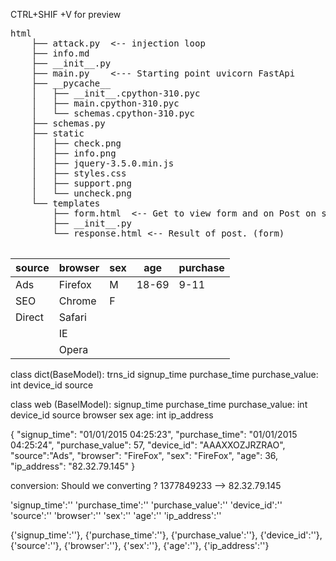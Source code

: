 CTRL+SHIF +V  for preview
<pre>
html
    ├── attack.py  <-- injection loop
    ├── info.md
    ├── __init__.py
    ├── main.py    <--- Starting point uvicorn FastApi
    ├── __pycache__
    │   ├── __init__.cpython-310.pyc
    │   ├── main.cpython-310.pyc
    │   └── schemas.cpython-310.pyc
    ├── schemas.py
    ├── static
    │   ├── check.png
    │   ├── info.png
    │   ├── jquery-3.5.0.min.js
    │   ├── styles.css
    │   ├── support.png
    │   └── uncheck.png
    └── templates
        ├── form.html  <-- Get to view form and on Post on submit
        ├── __init__.py
        └── response.html <-- Result of post. (form)
        
</pre>
| source |browser|sex|age|purchase
|--|--|--|--|--|
| Ads |Firefox|M|18-69|9-11
|SEO|Chrome|F|
|Direct | Safari |
||IE||
||Opera|||

class dict(BaseModel):
    trns_id
    signup_time
    purchase_time
    purchase_value: int
    device_id
    source
	
class web (BaselModel):
	signup_time
    purchase_time
    purchase_value: int
    device_id
    source
	browser
	sex
	age: int
	ip_address
	
{
"signup_time": "01/01/2015  04:25:23",
"purchase_time": "01/01/2015  04:25:24",
"purchase_value": 57,
"device_id": "AAAXXOZJRZRAO",
"source":"Ads",
"browser": "FireFox",
"sex": "FireFox",
"age": 36,
"ip_address": "82.32.79.145"
}


conversion: Should we converting ?
1377849233  --> 82.32.79.145


'signup_time':''
'purchase_time':''
'purchase_value':''
'device_id':''
'source':''
'browser':''
'sex':''
'age':''
'ip_address':''

{'signup_time':''},
{'purchase_time':''},
{'purchase_value':''},
{'device_id':''},
{'source':''},
{'browser':''},
{'sex':''},
{'age':''},
{'ip_address':''}
